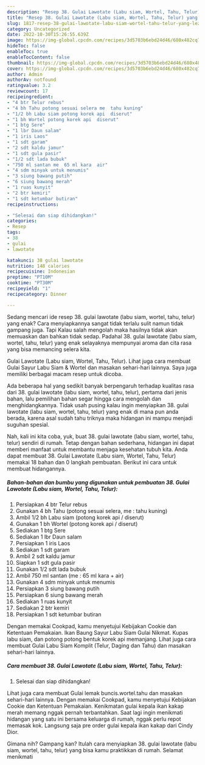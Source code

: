 ```yaml
---
description: "Resep 38. Gulai Lawotate (Labu siam, Wortel, Tahu, Telur) yang Lezat"
title: "Resep 38. Gulai Lawotate (Labu siam, Wortel, Tahu, Telur) yang Lezat"
slug: 1817-resep-38-gulai-lawotate-labu-siam-wortel-tahu-telur-yang-lezat
category: Uncategorized
date: 2022-10-30T15:26:55.639Z
image: https://img-global.cpcdn.com/recipes/3d5703b6ebd24d46/680x482cq70/38-gulai-lawotate-labu-siam-wortel-tahu-telur-foto-resep-utama.jpg
hideToc: false
enableToc: true
enableTocContent: false
thumbnail: https://img-global.cpcdn.com/recipes/3d5703b6ebd24d46/680x482cq70/38-gulai-lawotate-labu-siam-wortel-tahu-telur-foto-resep-utama.jpg
cover: https://img-global.cpcdn.com/recipes/3d5703b6ebd24d46/680x482cq70/38-gulai-lawotate-labu-siam-wortel-tahu-telur-foto-resep-utama.jpg
author: Admin
authorAv: notfound
ratingvalue: 3.2
reviewcount: 17
recipeingredient:
- "4 btr Telur rebus"
- "4 bh Tahu potong sesuai selera me  tahu kuning"
- "1/2 bh Labu siam potong korek api  diserut"
- "1 bh Wortel potong korek api  diserut"
- "1 btg Sere"
- "1 lbr Daun salam"
- "1 iris Laos"
- "1 sdt garam"
- "2 sdt kaldu jamur"
- "1 sdt gula pasir"
- "1/2 sdt lada bubuk"
- "750 ml santan me  65 ml kara  air"
- "4 sdm minyak untuk menumis"
- "3 siung bawang putih"
- "6 siung bawang merah"
- "1 ruas kunyit"
- "2 btr kemiri"
- "1 sdt ketumbar butiran"
recipeinstructions:

- "Selesai dan siap dihidangkan!"
categories:
- Resep
tags:
- 38
- gulai
- lawotate

katakunci: 38 gulai lawotate 
nutrition: 148 calories
recipecuisine: Indonesian
preptime: "PT10M"
cooktime: "PT30M"
recipeyield: "1"
recipecategory: Dinner

---
```



Sedang mencari ide resep 38. gulai lawotate (labu siam, wortel, tahu, telur) yang enak? Cara menyiapkannya sangat tidak terlalu sulit namun tidak gampang juga. Tapi Kalau salah mengolah maka hasilnya tidak akan memuaskan dan bahkan tidak sedap. Padahal 38. gulai lawotate (labu siam, wortel, tahu, telur) yang enak selayaknya mempunyai aroma dan cita rasa yang bisa memancing selera kita.


Gulai Lawotate (Labu siam, Wortel, Tahu, Telur). Lihat juga cara membuat Gulai Sayur Labu Siam &amp; Wortel dan masakan sehari-hari lainnya. Saya juga memiliki berbagai macam resep untuk dicoba.

Ada beberapa hal yang sedikit banyak berpengaruh terhadap kualitas rasa dari 38. gulai lawotate (labu siam, wortel, tahu, telur), pertama dari jenis bahan, lalu pemilihan bahan segar hingga cara mengolah dan menghidangkannya. Tidak usah pusing kalau ingin menyiapkan 38. gulai lawotate (labu siam, wortel, tahu, telur) yang enak di mana pun anda berada, karena asal sudah tahu triknya maka hidangan ini mampu menjadi suguhan spesial.


Nah, kali ini kita coba, yuk, buat 38. gulai lawotate (labu siam, wortel, tahu, telur) sendiri di rumah. Tetap dengan bahan sederhana, hidangan ini dapat memberi manfaat untuk membantu menjaga kesehatan tubuh kita. Anda dapat membuat 38. Gulai Lawotate (Labu siam, Wortel, Tahu, Telur) memakai 18 bahan dan 0 langkah pembuatan. Berikut ini cara untuk membuat hidangannya.

<!--inarticleads1-->

##### Bahan-bahan dan bumbu yang digunakan untuk pembuatan 38. Gulai Lawotate (Labu siam, Wortel, Tahu, Telur):

1. Persiapkan 4 btr Telur rebus
1. Gunakan 4 bh Tahu (potong sesuai selera, me : tahu kuning)
1. Ambil 1/2 bh Labu siam (potong korek api / diserut)
1. Gunakan 1 bh Wortel (potong korek api / diserut)
1. Sediakan 1 btg Sere
1. Sediakan 1 lbr Daun salam
1. Persiapkan 1 iris Laos
1. Sediakan 1 sdt garam
1. Ambil 2 sdt kaldu jamur
1. Siapkan 1 sdt gula pasir
1. Gunakan 1/2 sdt lada bubuk
1. Ambil 750 ml santan (me : 65 ml kara + air)
1. Gunakan 4 sdm minyak untuk menumis
1. Persiapkan 3 siung bawang putih
1. Persiapkan 6 siung bawang merah
1. Sediakan 1 ruas kunyit
1. Sediakan 2 btr kemiri
1. Persiapkan 1 sdt ketumbar butiran


Dengan memakai Cookpad, kamu menyetujui Kebijakan Cookie dan Ketentuan Pemakaian. Ikan Baung Sayur Labu Siam Gulai Nikmat. Kupas labu siam, dan potong potong bentuk korek api memanjang. Lihat juga cara membuat Gulai Labu Siam Komplit (Telur, Daging dan Tahu) dan masakan sehari-hari lainnya. 

<!--inarticleads2-->

##### Cara membuat 38. Gulai Lawotate (Labu siam, Wortel, Tahu, Telur):


1. Selesai dan siap dihidangkan!

Lihat juga cara membuat Gulai lemak buncis.wortel.tahu dan masakan sehari-hari lainnya. Dengan memakai Cookpad, kamu menyetujui Kebijakan Cookie dan Ketentuan Pemakaian. Kenikmatan gulai kepala ikan kakap merah memang nggak pernah terbantahkan. Saat lagi ingin menikmati hidangan yang satu ini bersama keluarga di rumah, nggak perlu repot memasak kok. Langsung saja pre order gulai kepala ikan kakap dari Cindy Dior. 

Gimana nih? Gampang kan? Itulah cara menyiapkan 38. gulai lawotate (labu siam, wortel, tahu, telur) yang bisa kamu praktikkan di rumah. Selamat menikmati
